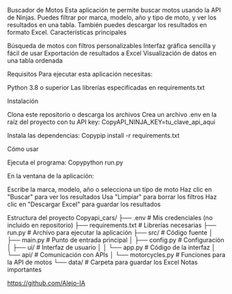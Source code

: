 Buscador de Motos
Esta aplicación te permite buscar motos usando la API de Ninjas. Puedes filtrar por marca, modelo, año y tipo de moto, y ver los resultados en una tabla. También puedes descargar los resultados en formato Excel.
Características principales

Búsqueda de motos con filtros personalizables
Interfaz gráfica sencilla y fácil de usar
Exportación de resultados a Excel
Visualización de datos en una tabla ordenada

Requisitos
Para ejecutar esta aplicación necesitas:

Python 3.8 o superior
Las librerías especificadas en requirements.txt

Instalación

Clona este repositorio o descarga los archivos
Crea un archivo .env en la raíz del proyecto con tu API key:
CopyAPI_NINJA_KEY=tu_clave_api_aqui

Instala las dependencias:
Copypip install -r requirements.txt


Cómo usar

Ejecuta el programa:
Copypython run.py

En la ventana de la aplicación:

Escribe la marca, modelo, año o selecciona un tipo de moto
Haz clic en "Buscar" para ver los resultados
Usa "Limpiar" para borrar los filtros
Haz clic en "Descargar Excel" para guardar los resultados



Estructura del proyecto
Copyapi_cars/
├── .env                 # Mis credenciales (no incluido en repositorio)
├── requirements.txt     # Librerías necesarias
├── run.py               # Archivo para ejecutar la aplicación
├── src/                 # Código fuente
│   ├── main.py          # Punto de entrada principal
│   ├── config.py        # Configuración
│   ├── ui/              # Interfaz de usuario
│   │   └── app.py       # Código de la interfaz
│   └── api/             # Comunicación con APIs
│       └── motorcycles.py  # Funciones para la API de motos
└── data/                # Carpeta para guardar los Excel
Notas importantes



https://github.com/Alejo-IA
